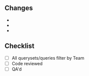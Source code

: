## Changes

-
-
-

## Checklist
- [ ] All querysets/queries filter by Team
- [ ] Code reviewed
- [ ] QA'd
